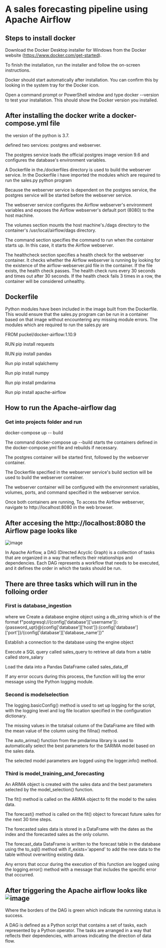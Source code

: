 #  A sales forecasting pipeline using Apache Airflow 
## Steps to install docker 
Download the Docker Desktop installer for Windows from the Docker website (https://www.docker.com/get-started).

To finish the installation, run the installer and follow the on-screen instructions.

Docker should start automatically after installation. You can confirm this by looking in the system tray for the Docker icon.

Open a command prompt or PowerShell window and type docker --version to test your installation. This should show the Docker version you installed.

## After installing the docker write a docker-compose.yml file
the version of the python is  3.7.

defined two services: postgres and webserver.

The postgres service loads the official postgres image version 9.6 and configures the database's environment variables.

A Dockerfile in the./dockerfiles directory is used to build the webserver service.
In the Dockerfile i have imported the modules which are required to run the sales.py python program

Because the webserver service is dependent on the postgres service, the postgres service will be started before the webserver service.

The webserver service configures the Airflow webserver's environment variables and exposes the Airflow webserver's default port (8080) to the host machine.

The volumes section mounts the host machine's./dags directory to the container's /usr/local/airflow/dags directory.

The command section specifies the command to run when the container starts up. In this case, it starts the Airflow webserver.

The healthcheck section specifies a health check for the webserver container. It checks whether the Airflow webserver is running by looking for the existence of the airflow-webserver.pid file in the container. If the file exists, the health check passes. The health check runs every 30 seconds and times out after 30 seconds. If the health check fails 3 times in a row, the container will be considered unhealthy.

## Dockerfile

 Python modules have been included in the image built from the Dockerfile. This would ensure that the sales.py program can be run in a container based on that image without encountering any missing module errors.
 The modules which are required to run the sales.py are
 
 FROM puckel/docker-airflow:1.10.9
 
 RUN pip install requests
 
 RUN pip install pandas
 
 Run pip install sqlalchemy
 
 Run pip install numpy
 
 Run pip install pmdarima
 
 Run pip install apache-airflow 
 
 



## How to run the Apache-airflow dag

### Get into projects folder and run 
docker-compose up -- build

The command docker-compose up --build starts the containers defined in the docker-compose.yml file and rebuilds if necessary. 


The postgres container will be started first, followed by the webserver container.

The Dockerfile specified in the webserver service's build section will be used to build the webserver container.

The webserver container will be configured with the environment variables, volumes, ports, and command specified in the webserver service.

Once both containers are running, To access the Airflow webserver, navigate to http://localhost:8080 in the web browser.

## After accesing the http://localhost:8080 the Airflow page looks like 

![image](https://user-images.githubusercontent.com/132186396/235391228-3c2b3c6c-47c1-4d79-a73f-efd56985a8e6.png)

In Apache Airflow, a DAG (Directed Acyclic Graph) is a collection of tasks that are organized in a way that reflects their relationships and dependencies. Each DAG represents a workflow that needs to be executed, and it defines the order in which the tasks should be run.

## There are three tasks which will run in the folloing order

### First is database_ingestion 
    
 where we Create a database engine object using a db_string which is of the format  f"postgresql://{config['database']['username']}:{password_upt}@{config['database']['host']}:{config['database']['port']}/{config['database']['database_name']}" 
    
Establish a connection to the database using the engine object

Execute a SQL query called sales_query to retrieve all data from a table called store_salary

Load the data into a Pandas DataFrame called sales_data_df

If any error occurs during this process, the function will log the error message using the Python logging module.
### Second is modelselection 
 The logging.basicConfig() method is used to set up logging for the script, with the logging level and log file location specified in the configuration             dictionary.
 
 The missing values in the totalsal column of the DataFrame are filled with the mean value of the column using the fillna() method.
 
  The auto_arima() function from the pmdarima library is used to automatically select the best parameters for the SARIMA model based on the sales data.
  
  The selected model parameters are logged using the logger.info() method.
     
### Third is model_training_and_forecasting
An ARIMA object is created with the sales data and the best parameters selected by the model_selection() function.
      
 The fit() method is called on the ARIMA object to fit the model to the sales data.
     
The forecast() method is called on the fit() object to forecast future sales for the next 30 time steps.

The forecasted sales data is stored in a DataFrame with the dates as the index and the forecasted sales as the only column.


The forecast_data DataFrame is written to the forecast table in the database using the to_sql() method with if_exists='append' to add the new data to the          table without overwriting existing data.

Any errors that occur during the execution of this function are logged using the logging.error() method with a message that includes the specific error that      occurred.
     
  ## After triggering the Apache airflow looks like ![image](https://user-images.githubusercontent.com/132186396/235392806-71a093bd-ee1b-40b7-90bc-07959f62bf72.png)
 Where the borders of the DAG is green which indicate the runnning status is success.
     

A DAG is defined as a Python script that contains a set of tasks, each represented by a Python operator. The tasks are arranged in a way that reflects their dependencies, with arrows indicating the direction of data flow.














